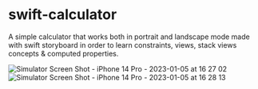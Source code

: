 # swift-calculator
 
A simple calculator that works both in portrait and landscape mode made with swift storyboard in order to learn constraints, views, stack views concepts & computed properties.

![Simulator Screen Shot - iPhone 14 Pro - 2023-01-05 at 16 27 02](https://user-images.githubusercontent.com/60455369/210863944-d176bafc-bc19-4473-a84d-55e4d37b55b9.png)
![Simulator Screen Shot - iPhone 14 Pro - 2023-01-05 at 16 28 13](https://user-images.githubusercontent.com/60455369/210864113-5f93f474-b8fc-46fa-92f0-65c6fb44de54.png)
